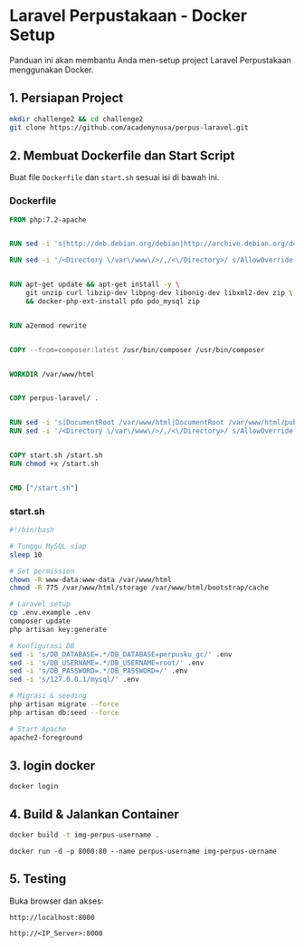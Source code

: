# Laravel Perpustakaan - Docker Setup

Panduan ini akan membantu Anda men-setup project Laravel Perpustakaan menggunakan Docker.

## 1. Persiapan Project
```bash
mkdir challenge2 && cd challenge2
git clone https://github.com/academynusa/perpus-laravel.git
```

## 2. Membuat Dockerfile dan Start Script
Buat file `Dockerfile` dan `start.sh` sesuai isi di bawah ini.

### Dockerfile
```dockerfile
FROM php:7.2-apache


RUN sed -i 's|http://deb.debian.org/debian|http://archive.debian.org/debian|g' /etc/apt/sources.list &&     sed -i 's|http://security.debian.org/debian-security|http://archive.debian.org/debian-security|g' /etc/apt/sources.list &&     echo 'Acquire::Check-Valid-Until "false";' > /etc/apt/apt.conf.d/99no-check-valid-until

RUN sed -i '/<Directory \/var\/www\/>/,/<\/Directory>/ s/AllowOverride None/AllowOverride All/' /etc/apache2/apache2.conf


RUN apt-get update && apt-get install -y \
    git unzip curl libzip-dev libpng-dev libonig-dev libxml2-dev zip \
    && docker-php-ext-install pdo pdo_mysql zip


RUN a2enmod rewrite


COPY --from=composer:latest /usr/bin/composer /usr/bin/composer


WORKDIR /var/www/html


COPY perpus-laravel/ .


RUN sed -i 's|DocumentRoot /var/www/html|DocumentRoot /var/www/html/public|' /etc/apache2/sites-available/000-default.conf
RUN sed -i '/<Directory \/var\/www\/>/,/<\/Directory>/ s/AllowOverride None/AllowOverride All/' /etc/apache2/apache2.conf


COPY start.sh /start.sh
RUN chmod +x /start.sh


CMD ["/start.sh"]
```

### start.sh
```bash
#!/bin/bash

# Tunggu MySQL siap
sleep 10

# Set permission
chown -R www-data:www-data /var/www/html
chmod -R 775 /var/www/html/storage /var/www/html/bootstrap/cache

# Laravel setup
cp .env.example .env
composer update
php artisan key:generate

# Konfigurasi DB
sed -i 's/DB_DATABASE=.*/DB_DATABASE=perpusku_gc/' .env
sed -i 's/DB_USERNAME=.*/DB_USERNAME=root/' .env
sed -i 's/DB_PASSWORD=.*/DB_PASSWORD=/' .env
sed -i 's/127.0.0.1/mysql/' .env

# Migrasi & seeding
php artisan migrate --force
php artisan db:seed --force

# Start Apache
apache2-foreground
```
## 3. login docker
```
docker login
```
## 4. Build & Jalankan Container
```bash
docker build -t img-perpus-username .
```
```
docker run -d -p 8000:80 --name perpus-username img-perpus-uername
```

## 5. Testing
Buka browser dan akses:
```
http://localhost:8000
```
```
http://<IP_Server>:8000

